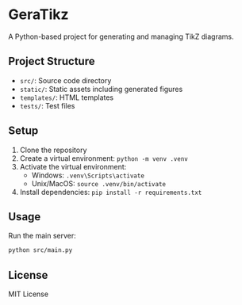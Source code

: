 # GeraTikz

A Python-based project for generating and managing TikZ diagrams.

## Project Structure

- `src/`: Source code directory
- `static/`: Static assets including generated figures
- `templates/`: HTML templates
- `tests/`: Test files

## Setup

1. Clone the repository
2. Create a virtual environment: `python -m venv .venv`
3. Activate the virtual environment:
   - Windows: `.venv\Scripts\activate`
   - Unix/MacOS: `source .venv/bin/activate`
4. Install dependencies: `pip install -r requirements.txt`

## Usage

Run the main server:
```bash
python src/main.py
```

## License

MIT License

